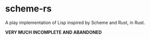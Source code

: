 scheme-rs
=========

A play implementation of Lisp inspired by Scheme and Rust, in Rust.

**VERY MUCH INCOMPLETE AND ABANDONED**
